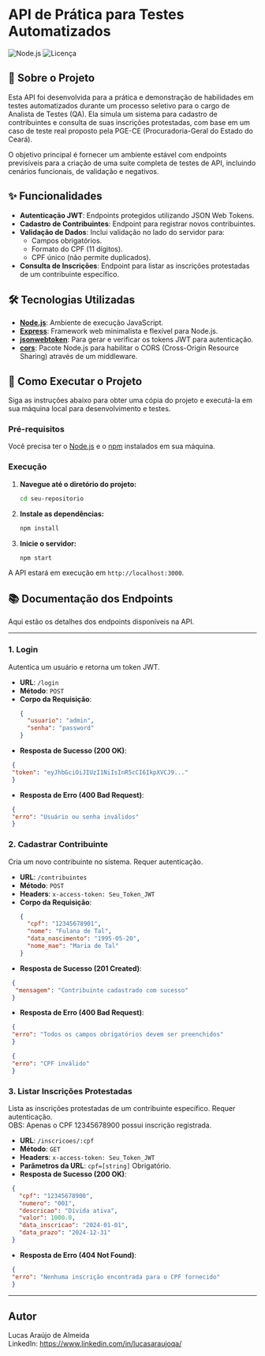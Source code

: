 # API de Prática para Testes Automatizados

![Node.js](https://img.shields.io/badge/Node.js-14.x-blue?style=for-the-badge&logo=node.js)
![Licença](https://img.shields.io/badge/licença-MIT-green?style=for-the-badge)

## 📖 Sobre o Projeto

Esta API foi desenvolvida para a prática e demonstração de habilidades em testes automatizados durante um processo seletivo para o cargo de Analista de Testes (QA). Ela simula um sistema para cadastro de contribuintes e consulta de suas inscrições protestadas, com base em um caso de teste real proposto pela PGE-CE (Procuradoria-Geral do Estado do Ceará).

O objetivo principal é fornecer um ambiente estável com endpoints previsíveis para a criação de uma suíte completa de testes de API, incluindo cenários funcionais, de validação e negativos.

## ✨ Funcionalidades

- **Autenticação JWT**: Endpoints protegidos utilizando JSON Web Tokens.
- **Cadastro de Contribuintes**: Endpoint para registrar novos contribuintes.
- **Validação de Dados**: Inclui validação no lado do servidor para:
    - Campos obrigatórios.
    - Formato do CPF (11 dígitos).
    - CPF único (não permite duplicados).
- **Consulta de Inscrições**: Endpoint para listar as inscrições protestadas de um contribuinte específico.

## 🛠️ Tecnologias Utilizadas

- **[Node.js](https://nodejs.org/)**: Ambiente de execução JavaScript.
- **[Express](https://expressjs.com/)**: Framework web minimalista e flexível para Node.js.
- **[jsonwebtoken](https://github.com/auth0/node-jsonwebtoken)**: Para gerar e verificar os tokens JWT para autenticação.
- **[cors](https://github.com/expressjs/cors)**: Pacote Node.js para habilitar o CORS (Cross-Origin Resource Sharing) através de um middleware.

## 🚀 Como Executar o Projeto

Siga as instruções abaixo para obter uma cópia do projeto e executá-la em sua máquina local para desenvolvimento e testes.

### Pré-requisitos

Você precisa ter o [Node.js](https://nodejs.org/en/download/) e o [npm](https://www.npmjs.com/get-npm) instalados em sua máquina.

### Execução

1.  **Navegue até o diretório do projeto:**
    ```sh
    cd seu-repositorio
    ```

3.  **Instale as dependências:**
    ```sh
    npm install
    ```

4.  **Inicie o servidor:**
    ```sh
    npm start
    ```

A API estará em execução em `http://localhost:3000`.

## 📚 Documentação dos Endpoints

Aqui estão os detalhes dos endpoints disponíveis na API.

---

### 1. Login

Autentica um usuário e retorna um token JWT.

- **URL**: `/login`
- **Método**: `POST`
- **Corpo da Requisição**:
  ```json
  {
    "usuario": "admin",
    "senha": "password"
  }
- **Resposta de Sucesso (200 OK)**:
 ```json
  {
  "token": "eyJhbGciOiJIUzI1NiIsInR5cCI6IkpXVCJ9..."
  }
```
- **Resposta de Erro (400 Bad Request)**:
 ```json
  {
  "erro": "Usuário ou senha inválidos"
  }
```

### 2. Cadastrar Contribuinte

Cria um novo contribuinte no sistema. 
Requer autenticação.

- **URL**: `/contribuintes`
- **Método**: `POST`
- **Headers**: `x-access-token: Seu_Token_JWT`
- **Corpo da Requisição**:
  ```json
  {
    "cpf": "12345678901",
    "nome": "Fulana de Tal",
    "data_nascimento": "1995-05-20",
    "nome_mae": "Maria de Tal"
  }
- **Resposta de Sucesso (201 Created)**:
 ```json
  {
   "mensagem": "Contribuinte cadastrado com sucesso"
  }
```
- **Resposta de Erro (400 Bad Request)**:
 ```json
  {
  "erro": "Todos os campos obrigatórios devem ser preenchidos" 
  }
```
 ```json
  {
  "erro": "CPF inválido" 
  }
```

### 3. Listar Inscrições Protestadas

Lista as inscrições protestadas de um contribuinte específico. 
Requer autenticação. <br>
OBS: Apenas o CPF 12345678900 possui inscrição registrada.

- **URL**: `/inscricoes/:cpf`
- **Método**: `GET`
- **Headers**: `x-access-token: Seu_Token_JWT`
- **Parâmetros da URL**: `cpf=[string]` Obrigatório.
- **Resposta de Sucesso (200 OK)**:
 ```json
  {
    "cpf": "12345678900",
    "numero": "001",
    "descricao": "Dívida ativa",
    "valor": 1000.0,
    "data_inscricao": "2024-01-01",
    "data_prazo": "2024-12-31"
  }
```
- **Resposta de Erro (404 Not Found)**:
 ```json
  {
  "erro": "Nenhuma inscrição encontrada para o CPF fornecido"
  }
```
---

## Autor

Lucas Araújo de Almeida <br>
LinkedIn: https://www.linkedin.com/in/lucasaraujoqa/
